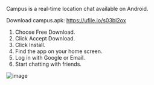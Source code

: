 Campus is a real-time location chat available on Android.

Download campus.apk: https://ufile.io/s03bl2ox

1. Choose Free Download.
2. Click Accept Download.
3. Click Install.
4. Find the app on your home screen.
5. Log in with Google or Email.
6. Start chatting with friends.


![image](https://github.com/KTH-awaken/Campus/assets/100699584/c35a7c0f-8128-4831-8762-e260bb2e370d)
